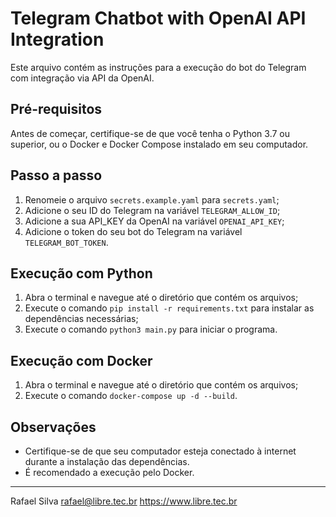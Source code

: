 # Telegram Chatbot with OpenAI API Integration

Este arquivo contém as instruções para a execução do bot do Telegram com integração via API da OpenAI.

## Pré-requisitos
Antes de começar, certifique-se de que você tenha o Python 3.7 ou superior, ou o Docker e Docker Compose instalado em seu computador.

## Passo a passo
1. Renomeie o arquivo `secrets.example.yaml` para `secrets.yaml`;
2. Adicione o seu ID do Telegram na variável `TELEGRAM_ALLOW_ID`;
3. Adicione a sua API_KEY da OpenAI na variável `OPENAI_API_KEY`;
4. Adicione o token do seu bot do Telegram na variável `TELEGRAM_BOT_TOKEN`.

## Execução com Python
1. Abra o terminal e navegue até o diretório que contém os arquivos;
2. Execute o comando `pip install -r requirements.txt` para instalar as dependências necessárias;
3. Execute o comando `python3 main.py` para iniciar o programa.

## Execução com Docker
1. Abra o terminal e navegue até o diretório que contém os arquivos;
2. Execute o comando `docker-compose up -d --build`.


## Observações
- Certifique-se de que seu computador esteja conectado à internet durante a instalação das dependências.
- É recomendado a execução pelo Docker.

----
Rafael Silva
rafael@libre.tec.br
https://www.libre.tec.br